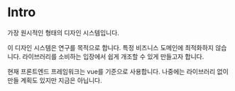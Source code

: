 # Intro

가장 원시적인 형태의 디자인 시스템입니다.

이 디자인 시스템은 연구를 목적으로 합니다. 특정 비즈니스 도메인에 최적화하지 않습니다. 라이브러리를 소비하는 입장에서 쉽게 개조할 수 있게 만들고자 합니다.

현재 프론트엔드 프레임워크는 vue를 기준으로 사용합니다. 나중에는 라이브러리 없이 만들 계획도 있지만 지금은 아닙니다.
